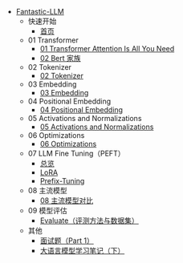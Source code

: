 - [Fantastic-LLM](./README.md)
  - 快速开始
    - [首页](./index.md)
  - 01 Transformer
    - [01 Transformer Attention Is All You Need](./01%20Transformer/01%20Transformer%20Attention%20Is%20All%20You%20Need%20/01%20Transformer%20Attention%20Is%20All%20You%20Need.md)
    - [02 Bert 家族](./01%20Transformer/02%20Bert家族.md)
  - 02 Tokenizer
    - [02 Tokenizer](./02%20Tokenizer/02%20Tokenizer.md)
  - 03 Embedding
    - [03 Embedding](./03%20Embedding/03%20Embedding.md)
  - 04 Positional Embedding
    - [04 Positional Embedding](./04%20Positional%20Embedding/04%20Positional%20Embedding.md)
  - 05 Activations and Normalizations
    - [05 Activations and Normalizations](./05%20Activations%20and%20Normalizations/05%20Activations%20and%20Normalizations.md)
  - 06 Optimizations
    - [06 Optimizations](./06%20Optimizations/06%20Optimizations.md)
  - 07 LLM Fine Tuning（PEFT）
    - [总览](./07%20LLM%20Fine%20tuning/07%20LLM%20Fine%20tuning.md)
    - [LoRA](./07%20LLM%20Fine%20tuning/LoRA.md)
    - [Prefix-Tuning](./07%20LLM%20Fine%20tuning/Prefix-Tuning.md)
  - 08 主流模型
    - [08 主流模型对比](./08%20主流模型/08%20主流模型对比.md)
  - 09 模型评估
    - [Evaluate（评测方法与数据集）](./09%20模型评估/Evaluate.md)
  - 其他
    - [面试题（Part 1）](./面试题/part1.md)
    - [大语言模型学习笔记（下）](./大语言模型学习笔记（下）.md)